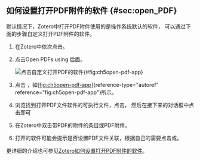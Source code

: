 ## 如何设置打开PDF附件的软件 {#sec:open_PDF}

默认情况下，Zotero中打开PDF附件使用的是操作系统默认的软件， 可以通过下面的步骤自定义打开PDF附件的软件。

1.  在Zotero中依次点击。

2.  点击Open PDFs using 后面。

    ![点击自定义打开PDF的软件](ch5open-pdf-app){#fig:ch5open-pdf-app}

3.  点击 ，如[\[fig:ch5open-pdf-app\]](#fig:ch5open-pdf-app){reference-type="autoref" reference="fig:ch5open-pdf-app"}所示。

4.  浏览找到打开PDF文件软件的可执行文件，点击， 然后在接下来的对话框中点击即可

5.  在Zotero中双击带PDF的附件的条目或PDF附件。

6.  打开的软件可能会提示是否设置PDF文件关联，根据自己的需要点击或。

更详细的介绍也可参见[Zotero如何设置打开PDF附件的软件](https://zhuanlan.zhihu.com/p/373952017)。

